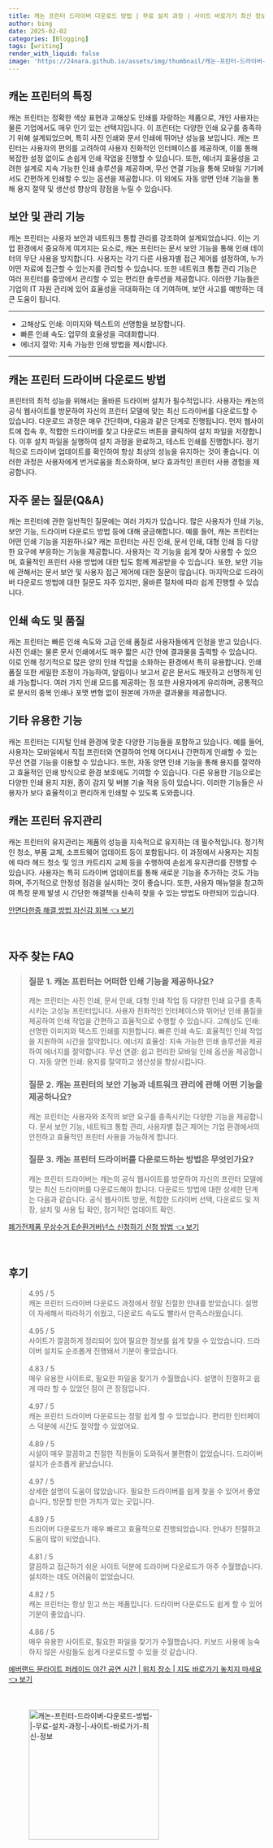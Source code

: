 ```yaml
---
title: 캐논 프린터 드라이버 다운로드 방법 | 무료 설치 과정 | 사이트 바로가기 최신 정보
author: bing
date: 2025-02-02
categories: [Blogging]
tags: [writing]
render_with_liquid: false
image: 'https://24nara.github.io/assets/img/thumbnail/캐논-프린터-드라이버-다운로드-방법-|-무료-설치-과정-|-사이트-바로가기-최신-정보.webp'
---
```



<h2 id='캐논 프린터의 특징'>캐논 프린터의 특징</h2>

<p>캐논 프린터는 정확한 색상 표현과 고해상도 인쇄를 자랑하는 제품으로, 개인 사용자는 물론 기업에서도 매우 인기 있는 선택지입니다. 이 프린터는 다양한 인쇄 요구를 충족하기 위해 설계되었으며, 특히 사진 인쇄와 문서 인쇄에 뛰어난 성능을 보입니다. 캐논 프린터는 사용자의 편의를 고려하여 사용자 친화적인 인터페이스를 제공하며, 이를 통해 복잡한 설정 없이도 손쉽게 인쇄 작업을 진행할 수 있습니다. 또한, 에너지 효율성을 고려한 설계로 지속 가능한 인쇄 솔루션을 제공하며, 무선 연결 기능을 통해 모바일 기기에서도 간편하게 인쇄할 수 있는 옵션을 제공합니다. 이 외에도 자동 양면 인쇄 기능을 통해 용지 절약 및 생산성 향상의 장점을 누릴 수 있습니다.</p>

<h2 id='보안 및 관리 기능'>보안 및 관리 기능</h2>

<p>캐논 프린터는 사용자 보안과 네트워크 통합 관리를 강조하여 설계되었습니다. 이는 기업 환경에서 중요하게 여겨지는 요소로, 캐논 프린터는 문서 보안 기능을 통해 인쇄 데이터의 무단 사용을 방지합니다. 사용자는 각기 다른 사용자별 접근 제어를 설정하여, 누가 어떤 자료에 접근할 수 있는지를 관리할 수 있습니다. 또한 네트워크 통합 관리 기능은 여러 프린터를 중앙에서 관리할 수 있는 편리한 솔루션을 제공합니다. 이러한 기능들은 기업의 IT 자원 관리에 있어 효율성을 극대화하는 데 기여하며, 보안 사고를 예방하는 데 큰 도움이 됩니다.</p>

<hr />

<ul>
    <li>고해상도 인쇄: 이미지와 텍스트의 선명함을 보장합니다.</li>
    <li>빠른 인쇄 속도: 업무의 효율성을 극대화합니다.</li>
    <li>에너지 절약: 지속 가능한 인쇄 방법을 제시합니다.</li>
</ul>

<hr />

<h2 id='캐논 프린터 드라이버 다운로드 방법'>캐논 프린터 드라이버 다운로드 방법</h2>

<p>프린터의 최적 성능을 위해서는 올바른 드라이버 설치가 필수적입니다. 사용자는 캐논의 공식 웹사이트를 방문하여 자신의 프린터 모델에 맞는 최신 드라이버를 다운로드할 수 있습니다. 다운로드 과정은 매우 간단하며, 다음과 같은 단계로 진행됩니다. 먼저 웹사이트에 접속 후, 적합한 드라이버를 찾고 다운로드 버튼을 클릭하여 설치 파일을 저장합니다. 이후 설치 파일을 실행하여 설치 과정을 완료하고, 테스트 인쇄를 진행합니다. 정기적으로 드라이버 업데이트를 확인하여 항상 최상의 성능을 유지하는 것이 좋습니다. 이러한 과정은 사용자에게 번거로움을 최소화하며, 보다 효과적인 프린터 사용 경험을 제공합니다.</p>

<h2 id='자주 묻는 질문(Q&A)'>자주 묻는 질문(Q&A)</h2>

<p>캐논 프린터에 관한 일반적인 질문에는 여러 가지가 있습니다. 많은 사용자가 인쇄 기능, 보안 기능, 드라이버 다운로드 방법 등에 대해 궁금해합니다. 예를 들어, 캐논 프린터는 어떤 인쇄 기능을 지원하나요? 캐논 프린터는 사진 인쇄, 문서 인쇄, 대형 인쇄 등 다양한 요구에 부응하는 기능을 제공합니다. 사용자는 각 기능을 쉽게 찾아 사용할 수 있으며, 효율적인 프린터 사용 방법에 대한 팁도 함께 제공받을 수 있습니다. 또한, 보안 기능에 관해서는 문서 보안 및 사용자 접근 제어에 대한 질문이 많습니다. 마지막으로 드라이버 다운로드 방법에 대한 질문도 자주 있지만, 올바른 절차에 따라 쉽게 진행할 수 있습니다.</p>

<h2 id='인쇄 속도 및 품질'>인쇄 속도 및 품질</h2>

<p>캐논 프린터는 빠른 인쇄 속도와 고급 인쇄 품질로 사용자들에게 인정을 받고 있습니다. 사진 인쇄는 물론 문서 인쇄에서도 매우 짧은 시간 안에 결과물을 출력할 수 있습니다. 이로 인해 정기적으로 많은 양의 인쇄 작업을 소화하는 환경에서 특히 유용합니다. 인쇄 품질 또한 세밀한 조정이 가능하여, 알림이나 보고서 같은 문서도 깨끗하고 선명하게 인쇄 가능합니다. 여러 가지 인쇄 모드를 제공하는 점 또한 사용자에게 유리하며, 공통적으로 문서의 중복 인쇄나 포맷 변형 없이 원본에 가까운 결과물을 제공합니다.</p>

<h2 id='기타 유용한 기능'>기타 유용한 기능</h2>

<p>캐논 프린터는 디지털 인쇄 환경에 맞춘 다양한 기능들을 포함하고 있습니다. 예를 들어, 사용자는 모바일에서 직접 프린터와 연결하여 언제 어디서나 간편하게 인쇄할 수 있는 무선 연결 기능을 이용할 수 있습니다. 또한, 자동 양면 인쇄 기능을 통해 용지를 절약하고 효율적인 인쇄 방식으로 환경 보호에도 기여할 수 있습니다. 다른 유용한 기능으로는 다양한 인쇄 용지 지원, 종이 감지 및 버블 기술 적용 등이 있습니다. 이러한 기능들은 사용자가 보다 효율적이고 편리하게 인쇄할 수 있도록 도와줍니다.</p>

<h2 id='캐논 프린터 유지관리'>캐논 프린터 유지관리</h2>

<p>캐논 프린터의 유지관리는 제품의 성능을 지속적으로 유지하는 데 필수적입니다. 정기적인 청소, 부품 교체, 소프트웨어 업데이트 등이 포함됩니다. 이 과정에서 사용자는 지침에 따라 헤드 청소 및 잉크 카트리지 교체 등을 수행하여 손쉽게 유지관리를 진행할 수 있습니다. 사용자는 특히 드라이버 업데이트를 통해 새로운 기능을 추가하는 것도 가능하며, 주기적으로 안정성 점검을 실시하는 것이 좋습니다. 또한, 사용자 매뉴얼을 참고하여 특정 문제 발생 시 간단한 해결책을 신속히 찾을 수 있는 방법도 마련되어 있습니다.</p>


<p><a class="click-button" title="안면다한증 해결 방법 자신감 회복" href="https://24nara.github.io/posts/%EC%95%88%EB%A9%B4%EB%8B%A4%ED%95%9C%EC%A6%9D-%ED%95%B4%EA%B2%B0-%EB%B0%A9%EB%B2%95-%EC%9E%90%EC%8B%A0%EA%B0%90-%ED%9A%8C%EB%B3%B5/" rel="dofollow">안면다한증 해결 방법 자신감 회복 👈 보기</a></p><br>
<h2 id='자주_찾는_FAQ'>자주 찾는 FAQ</h2>
<div itemscope="" itemtype="https://schema.org/FAQPage"> 
<blockquote> 
<div itemscope="" itemprop="mainEntity" itemtype="https://schema.org/Question"> 
<h3 itemprop="name">질문 1. 캐논 프린터는 어떠한 인쇄 기능을 제공하나요?</h3> 
<div itemscope="" itemprop="acceptedAnswer" itemtype="https://schema.org/Answer"> 
<span itemprop="text"> 
<p>캐논 프린터는 사진 인쇄, 문서 인쇄, 대형 인쇄 작업 등 다양한 인쇄 요구를 충족시키는 고성능 프린터입니다. 사용자 친화적인 인터페이스와 뛰어난 인쇄 품질을 제공하여 인쇄 작업을 간편하고 효율적으로 수행할 수 있습니다. 고해상도 인쇄: 선명한 이미지와 텍스트 인쇄를 지원합니다. 빠른 인쇄 속도: 효율적인 인쇄 작업을 지원하여 시간을 절약합니다. 에너지 효율성: 지속 가능한 인쇄 솔루션을 제공하여 에너지를 절약합니다. 무선 연결: 쉽고 편리한 모바일 인쇄 옵션을 제공합니다. 자동 양면 인쇄: 용지를 절약하고 생산성을 향상시킵니다.</p> 
</span> 
</div> 
</div> 
<div itemscope="" itemprop="mainEntity" itemtype="https://schema.org/Question"> 
<h3 itemprop="name">질문 2. 캐논 프린터의 보안 기능과 네트워크 관리에 관해 어떤 기능을 제공하나요?</h3> 
<div itemscope="" itemprop="acceptedAnswer" itemtype="https://schema.org/Answer"> 
<span itemprop="text"> 
<p>캐논 프린터는 사용자와 조직의 보안 요구를 충족시키는 다양한 기능을 제공합니다. 문서 보안 기능, 네트워크 통합 관리, 사용자별 접근 제어는 기업 환경에서의 안전하고 효율적인 프린터 사용을 가능하게 합니다.</p> 
</span> 
</div> 
</div> 
<div itemscope="" itemprop="mainEntity" itemtype="https://schema.org/Question"> 
<h3 itemprop="name">질문 3. 캐논 프린터 드라이버를 다운로드하는 방법은 무엇인가요?</h3> 
<div itemscope="" itemprop="acceptedAnswer" itemtype="https://schema.org/Answer"> 
<span itemprop="text"> 
<p>캐논 프린터 드라이버는 캐논의 공식 웹사이트를 방문하여 자신의 프린터 모델에 맞는 최신 드라이버를 다운로드해야 합니다. 다운로드 방법에 대한 상세한 단계는 다음과 같습니다. 공식 웹사이트 방문, 적합한 드라이버 선택, 다운로드 및 저장, 설치 및 사용 팁 확인, 정기적인 업데이트 확인.</p> 
</span> 
</div> 
</div> 
</blockquote> 
</div>
<p><a class="click-button" title="폐가전제품 무상수거 E순환거버넌스 신청하기 신청 방법" href="https://24nara.github.io/posts/%ED%8F%90%EA%B0%80%EC%A0%84%EC%A0%9C%ED%92%88-%EB%AC%B4%EC%83%81%EC%88%98%EA%B1%B0-E%EC%88%9C%ED%99%98%EA%B1%B0%EB%B2%84%EB%84%8C%EC%8A%A4-%EC%8B%A0%EC%B2%AD%ED%95%98%EA%B8%B0-%EC%8B%A0%EC%B2%AD-%EB%B0%A9%EB%B2%95/" rel="dofollow">폐가전제품 무상수거 E순환거버넌스 신청하기 신청 방법 👈 보기</a></p><br>
<h2 id='후기'>후기</h2>
<div itemscope itemtype="https://schema.org/Product">
  <blockquote>
  <div itemprop="review" itemscope itemtype="https://schema.org/Review">
      <div itemprop="reviewRating" itemscope itemtype="https://schema.org/Rating"> <span itemprop="ratingValue">4.95</span> / <span itemprop="bestRating">5</span> </div>
      <span itemprop="reviewBody">캐논 프린터 드라이버 다운로드 과정에서 정말 친절한 안내를 받았습니다. 설명이 자세해서 따라하기 쉬웠고, 다운로드 속도도 빨라서 만족스러웠습니다.</span>
  </div>
  <br>
  <div itemprop="review" itemscope itemtype="https://schema.org/Review">
      <div itemprop="reviewRating" itemscope itemtype="https://schema.org/Rating"> <span itemprop="ratingValue">4.95</span> / <span itemprop="bestRating">5</span> </div>
      <span itemprop="reviewBody">사이트가 깔끔하게 정리되어 있어 필요한 정보를 쉽게 찾을 수 있었습니다. 드라이버 설치도 순조롭게 진행돼서 기분이 좋았습니다.</span>
  </div>
  <br>
  <div itemprop="review" itemscope itemtype="https://schema.org/Review">
      <div itemprop="reviewRating" itemscope itemtype="https://schema.org/Rating"> <span itemprop="ratingValue">4.83</span> / <span itemprop="bestRating">5</span> </div>
      <span itemprop="reviewBody">매우 유용한 사이트로, 필요한 파일을 찾기가 수월했습니다. 설명이 친절하고 쉽게 따라 할 수 있었던 점이 큰 장점입니다.</span>
  </div>
  <br>
  <div itemprop="review" itemscope itemtype="https://schema.org/Review">
      <div itemprop="reviewRating" itemscope itemtype="https://schema.org/Rating"> <span itemprop="ratingValue">4.97</span> / <span itemprop="bestRating">5</span> </div>
      <span itemprop="reviewBody">캐논 프린터 드라이버 다운로드는 정말 쉽게 할 수 있었습니다. 편리한 인터페이스 덕분에 시간도 절약할 수 있었어요.</span>
  </div>
  <br>
  <div itemprop="review" itemscope itemtype="https://schema.org/Review">
      <div itemprop="reviewRating" itemscope itemtype="https://schema.org/Rating"> <span itemprop="ratingValue">4.89</span> / <span itemprop="bestRating">5</span> </div>
      <span itemprop="reviewBody">시설이 매우 깔끔하고 친절한 직원들이 도와줘서 불편함이 없었습니다. 드라이버 설치가 순조롭게 끝났습니다.</span>
  </div>
  <br>
  <div itemprop="review" itemscope itemtype="https://schema.org/Review">
      <div itemprop="reviewRating" itemscope itemtype="https://schema.org/Rating"> <span itemprop="ratingValue">4.97</span> / <span itemprop="bestRating">5</span> </div>
      <span itemprop="reviewBody">상세한 설명이 도움이 많았습니다. 필요한 드라이버를 쉽게 찾을 수 있어서 좋았습니다, 방문할 만한 가치가 있는 곳입니다.</span>
  </div>
  <br>
  <div itemprop="review" itemscope itemtype="https://schema.org/Review">
      <div itemprop="reviewRating" itemscope itemtype="https://schema.org/Rating"> <span itemprop="ratingValue">4.89</span> / <span itemprop="bestRating">5</span> </div>
      <span itemprop="reviewBody">드라이버 다운로드가 매우 빠르고 효율적으로 진행되었습니다. 안내가 친절하고 도움이 많이 되었습니다.</span>
  </div>
  <br>
  <div itemprop="review" itemscope itemtype="https://schema.org/Review">
      <div itemprop="reviewRating" itemscope itemtype="https://schema.org/Rating"> <span itemprop="ratingValue">4.81</span> / <span itemprop="bestRating">5</span> </div>
      <span itemprop="reviewBody">깔끔하고 접근하기 쉬운 사이트 덕분에 드라이버 다운로드가 아주 수월했습니다. 설치하는 데도 어려움이 없었습니다.</span>
  </div>
  <br>
  <div itemprop="review" itemscope itemtype="https://schema.org/Review">
      <div itemprop="reviewRating" itemscope itemtype="https://schema.org/Rating"> <span itemprop="ratingValue">4.82</span> / <span itemprop="bestRating">5</span> </div>
      <span itemprop="reviewBody">캐논 프린터는 항상 믿고 쓰는 제품입니다. 드라이버 다운로드도 쉽게 할 수 있어 기분이 좋았습니다.</span>
  </div>
  <br>
  <div itemprop="review" itemscope itemtype="https://schema.org/Review">
      <div itemprop="reviewRating" itemscope itemtype="https://schema.org/Rating"> <span itemprop="ratingValue">4.86</span> / <span itemprop="bestRating">5</span> </div>
      <span itemprop="reviewBody">매우 유용한 사이트로, 필요한 파일을 찾기가 수월했습니다. 키보드 사용에 능숙하지 않은 사람들도 쉽게 다운로드할 수 있을 것 같습니다.</span>
  </div>
  </blockquote>
</div>
<p><a class="click-button" title="에버랜드 문라이트 퍼레이드 야간 공연 시간 | 위치 장소 | 지도 바로가기 놓치지 마세요" href="https://24nara.github.io/posts/%EC%97%90%EB%B2%84%EB%9E%9C%EB%93%9C-%EB%AC%B8%EB%9D%BC%EC%9D%B4%ED%8A%B8-%ED%8D%BC%EB%A0%88%EC%9D%B4%EB%93%9C-%EC%95%BC%EA%B0%84-%EA%B3%B5%EC%97%B0-%EC%8B%9C%EA%B0%84-%EC%9C%84%EC%B9%98-%EC%9E%A5%EC%86%8C-%EC%A7%80%EB%8F%84-%EB%B0%94%EB%A1%9C%EA%B0%80%EA%B8%B0-%EB%86%93%EC%B9%98%EC%A7%80-%EB%A7%88%EC%84%B8%EC%9A%94/" rel="dofollow">에버랜드 문라이트 퍼레이드 야간 공연 시간 | 위치 장소 | 지도 바로가기 놓치지 마세요 👈 보기</a></p><br>
<figure class="image"><img src="https://24nara.github.io/assets/img/thumbnail/캐논-프린터-드라이버-다운로드-방법-|-무료-설치-과정-|-사이트-바로가기-최신-정보.webp" alt="캐논-프린터-드라이버-다운로드-방법-|-무료-설치-과정-|-사이트-바로가기-최신-정보" width="256" height="256"></figure>